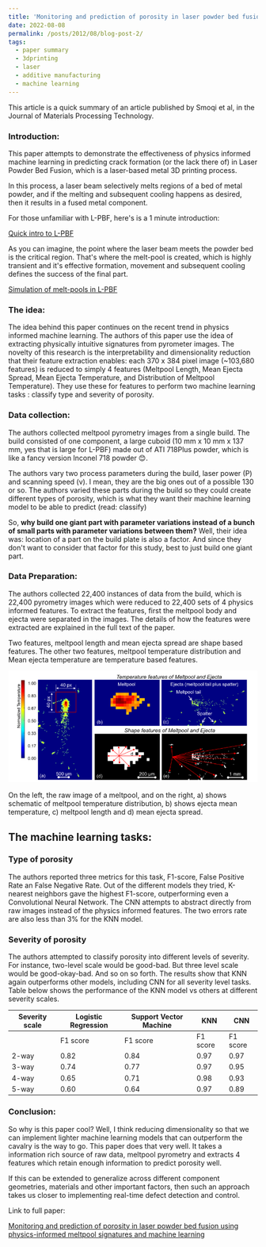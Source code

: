 ```yaml
---
title: 'Monitoring and prediction of porosity in laser powder bed fusion using physics-informed meltpool signatures and machine learning: A summary'
date: 2022-08-08
permalink: /posts/2012/08/blog-post-2/
tags:
  - paper summary
  - 3dprinting
  - laser
  - additive manufacturing
  - machine learning
---
```


This article is a quick summary of an article published by Smoqi et al, in the Journal of Materials Processing Technology. 

### Introduction:

This paper attempts to demonstrate the effectiveness of physics informed machine learning in predicting crack formation (or the lack there of) in Laser Powder Bed Fusion, which is a laser-based metal 3D printing process.

In this process, a laser beam selectively melts regions of a bed of metal powder, and if the melting and subsequent cooling happens as desired, then it results in a fused metal component.

For those unfamiliar with L-PBF, here's is a 1 minute introduction:

[Quick intro to L-PBF](https://youtu.be/r8_M995cwAA?t=34)



As you can imagine, the point where the laser beam meets the powder bed is the critical region. That's where the melt-pool is created, which is highly transient and it's effective formation, movement and subsequent cooling defines the success of the final part. 

[Simulation of melt-pools in L-PBF](https://www.youtube.com/watch?v=IogJ0xujy_4)



### The idea:

The idea behind this paper continues on the recent trend in physics informed machine learning. The authors of this paper use the idea of extracting physically intuitive signatures from pyrometer images. The novelty of this research is the interpretability and dimensionality reduction that their feature extraction enables: each 370 x 384 pixel image (~103,680 features) is reduced to simply 4 features (Meltpool Length, Mean Ejecta Spread, Mean Ejecta Temperature, and Distribution of Meltpool Temperature). They use these for features to perform two machine learning tasks : classify type and severity of porosity.

### Data collection:

The authors collected meltpool pyrometry images from a single build. The build consisted of one component, a large cuboid (10 mm x 10 mm x 137 mm, yes that is large for L-PBF) made out of ATI 718Plus powder, which is like a fancy version Inconel 718 powder 😊.

The authors vary two process parameters during the build, laser power (P) and scanning speed (v). I mean, they are the big ones out of a possible 130 or so. The authors varied these parts during the build so they could create different types of porosity, which is what they want their machine learning model to be able to predict (read: classify)

So, **why build one giant part with parameter variations instead of a bunch of small parts with parameter variations between them?** Well, their idea was: location of a part on the build plate is also a factor. And since they don't want to consider that factor for this study, best to just build one giant part. 

### Data Preparation:

The authors collected 22,400 instances of data from the build, which is 22,400 pyrometry images which were reduced to 22,400 sets of 4 physics informed features. To extract the features, first the meltpool body and ejecta were separated in the images.  The details of how the features were extracted are explained in the full text of the paper. 

Two features, meltpool length and mean ejecta spread are shape based features. The other two features, meltpool temperature distribution and Mean ejecta temperature are temperature based features. 

![On the left, the raw image of a meltpool, and on the right, a) shows schematic of meltpool temperature distribution, b) shows ejecta mean temperature, c) meltpool length and d) mean ejecta spread.](https://github.com/jigarp12892/jigarp12892.github.io/blob/master/images/smoqi.png)

On the left, the raw image of a meltpool, and on the right, a) shows schematic of meltpool temperature distribution, b) shows ejecta mean temperature, c) meltpool length and d) mean ejecta spread.

## The machine learning tasks:

### Type of porosity

The authors reported three metrics for this task, F1-score, False Positive Rate an False Negative Rate. Out of the different models they tried, K-nearest neighbors gave the highest F1-score, outperforming even a Convolutional Neural Network. The CNN attempts to abstract directly from raw images instead of the physics informed features. The two errors rate are also less than 3% for the KNN model. 

### Severity of porosity

The authors attempted to classify porosity into different levels of severity. For instance, two-level scale would be good-bad. But three level scale would be good-okay-bad. And so on so forth. The results show that KNN again outperforms other models, including CNN for all severity level tasks. Table below shows the performance of the KNN model vs others at different severity scales.

| Severity scale | Logistic Regression  | Support Vector Machine | KNN | CNN |
| --- | --- | --- | --- | --- |
|  | F1 score | F1 score | F1 score | F1 score |
| 2-way | 0.82 | 0.84 | 0.97 | 0.97 |
| 3-way | 0.74 | 0.77 | 0.97 | 0.95 |
| 4-way | 0.65 | 0.71 | 0.98 | 0.93 |
| 5-way | 0.60 | 0.64 | 0.97 | 0.89 |

### Conclusion:

So why is this paper cool? Well, I think reducing dimensionality so that we can implement lighter machine learning models that can outperform the cavalry is the way to go. This paper does that very well. It takes a information rich source of raw data, meltpool pyrometry and extracts 4 features which retain enough information to predict porosity well. 

If this can be extended to generalize across different component geometries, materials and other important factors, then such an approach takes us closer to implementing real-time defect detection and control.

Link to full paper: 

[Monitoring and prediction of porosity in laser powder bed fusion using physics-informed meltpool signatures and machine learning](https://www.sciencedirect.com/science/article/pii/S0924013622000620)